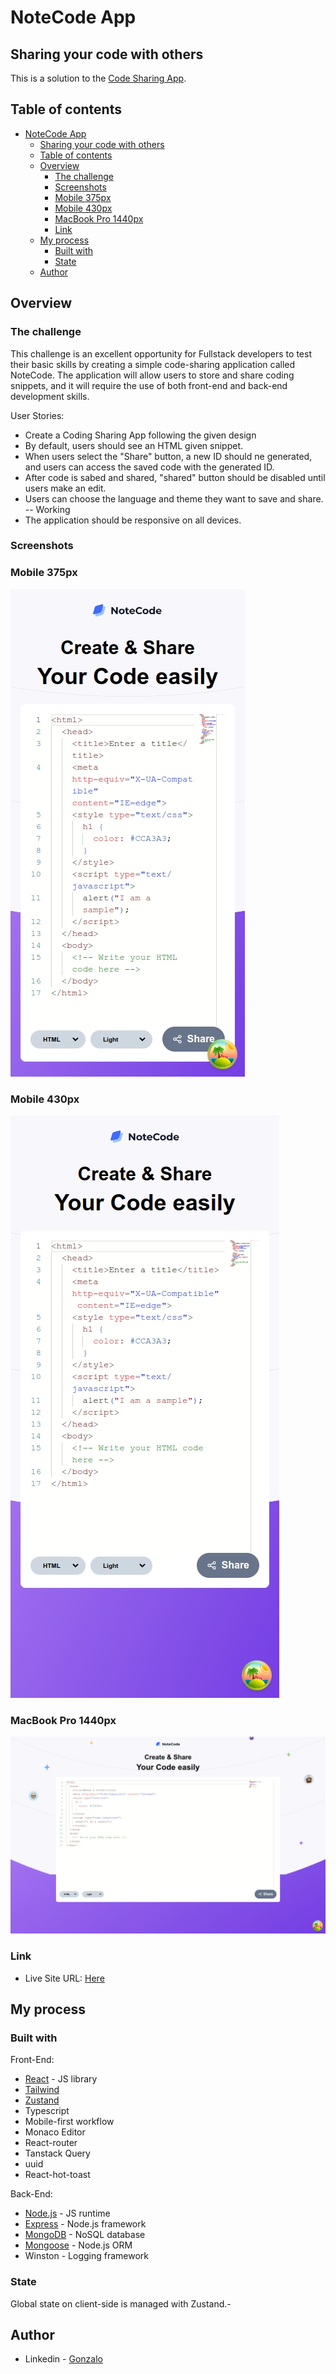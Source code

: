 # NoteCode App

## Sharing your code with others

This is a solution to the [Code Sharing App](https://devchallenges.io/challenge/code-shraing-app-note-code).

## Table of contents

- [NoteCode App](#notecode-app)
  - [Sharing your code with others](#sharing-your-code-with-others)
  - [Table of contents](#table-of-contents)
  - [Overview](#overview)
    - [The challenge](#the-challenge)
    - [Screenshots](#screenshots)
    - [Mobile 375px](#mobile-375px)
    - [Mobile 430px](#mobile-430px)
    - [MacBook Pro 1440px](#macbook-pro-1440px)
    - [Link](#link)
  - [My process](#my-process)
    - [Built with](#built-with)
    - [State](#state)
  - [Author](#author)

## Overview

### The challenge

This challenge is an excellent opportunity for Fullstack developers to test their basic skills by creating a simple code-sharing application called NoteCode. The application will allow users to store and share coding snippets, and it will require the use of both front-end and back-end development skills.

User Stories:

- Create a Coding Sharing App following the given design
- By default, users should see an HTML given snippet.
- When users select the "Share" button, a new ID should ne generated, and users can access the saved code with the generated ID.
- After code is sabed and shared, "shared" button should be disabled until users make an edit.
- Users can choose the language and theme they want to save and share. -- Working
- The application should be responsive on all devices.

### Screenshots

### Mobile 375px

![mobile](client/preview/iPhone%206-7-8-1725390605514.jpeg)

### Mobile 430px

![mobile](client/preview/iPhone%2014%20Pro%20Max-1725390628392.jpeg)

### MacBook Pro 1440px

![desktop](client/preview/MacBook%20Pro-1725390822804.jpeg)

### Link

- Live Site URL: [Here](https://site)

## My process

### Built with

Front-End:

- [React](https://reactjs.org/) - JS library
- [Tailwind](https://tailwindcss.com/)
- [Zustand](https://zustand-demo.pmnd.rs/)
- Typescript
- Mobile-first workflow
- Monaco Editor
- React-router
- Tanstack Query
- uuid
- React-hot-toast

Back-End:

- [Node.js](https://nodejs.org/en/) - JS runtime
- [Express](https://expressjs.com/) - Node.js framework
- [MongoDB](https://www.mongodb.com/) - NoSQL database
- [Mongoose](https://mongoosejs.com/) - Node.js ORM
- Winston - Logging framework

### State

Global state on client-side is managed with Zustand.-

## Author

- Linkedin - [Gonzalo](https://www.linkedin.com/in/ferreyragonzalo/)
